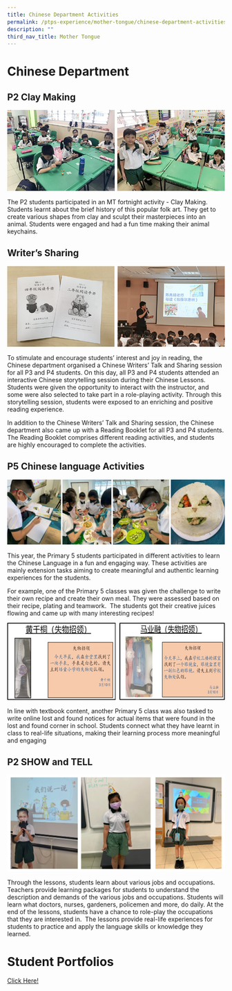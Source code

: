 ```yaml
---
title: Chinese Department Activities
permalink: /ptps-experience/mother-tongue/chinese-department-activities/
description: ""
third_nav_title: Mother Tongue
---
```

# Chinese Department


## P2 Clay Making

![](/images/PTPS%20Experience/CL%201.jpg)

The P2 students participated in an MT fortnight activity - Clay Making. Students learnt about the brief history of this popular folk art. They get to create various shapes from clay and sculpt their masterpieces into an animal. Students were engaged and had a fun time making their animal keychains.

## Writer’s Sharing

![](/images/PTPS%20Experience/CL%202.jpg)

To stimulate and encourage students’ interest and joy in reading, the Chinese department organised a Chinese Writers’ Talk and Sharing session for all P3 and P4 students. On this day, all P3 and P4 students attended an interactive Chinese storytelling session during their Chinese Lessons. Students were given the opportunity to interact with the instructor, and some were also selected to take part in a role-playing activity. Through this storytelling session, students were exposed to an enriching and positive reading experience.

  

In addition to the Chinese Writers’ Talk and Sharing session, the Chinese department also came up with a Reading Booklet for all P3 and P4 students. The Reading Booklet comprises different reading activities, and students are highly encouraged to complete the activities. 

## P5 Chinese language Activities

![](/images/PTPS%20Experience/CL%203.jpg)

This year, the Primary 5 students participated in different activities to learn the Chinese Language in a fun and engaging way. These activities are mainly extension tasks aiming to create meaningful and authentic learning experiences for the students.

  

For example, one of the Primary 5 classes was given the challenge to write their own recipe and create their own meal. They were assessed based on their recipe, plating and teamwork.  The students got their creative juices flowing and came up with many interesting recipes!


![](/images/PTPS%20Experience/CL%204.jpg)

In line with textbook content, another Primary 5 class was also tasked to write online lost and found notices for actual items that were found in the lost and found corner in school. Students connect what they have learnt in class to real-life situations, making their learning process more meaningful and engaging  

## P2 SHOW and TELL

![](/images/PTPS%20Experience/CL%20P2%20Show%20and%20Tell.png)

Through the lessons, students learn about various jobs and occupations. Teachers provide learning packages for students to understand the description and demands of the various jobs and occupations. Students will learn what doctors, nurses, gardeners, policemen and more, do daily. At the end of the lessons, students have a chance to role-play the occupations that they are interested in.  The lessons provide real-life experiences for students to practice and apply the language skills or knowledge they learned.

# Student Portfolios

[Click Here!](https://sites.google.com/moe.edu.sg/studentsportfolio/home)